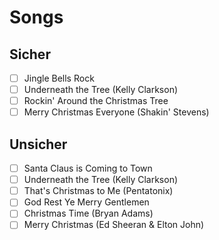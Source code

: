 # Songs

## Sicher

- [ ] Jingle Bells Rock
- [ ] Underneath the Tree (Kelly Clarkson)
- [ ] Rockin' Around the Christmas Tree
- [ ] Merry Christmas Everyone (Shakin' Stevens)

## Unsicher

- [ ] Santa Claus is Coming to Town
- [ ] Underneath the Tree (Kelly Clarkson)
- [ ] That's Christmas to Me (Pentatonix)
- [ ] God Rest Ye Merry Gentlemen
- [ ] Christmas Time (Bryan Adams)
- [ ] Merry Christmas (Ed Sheeran & Elton John)
